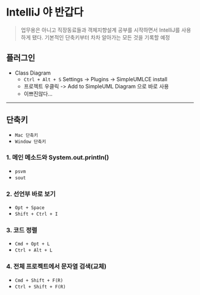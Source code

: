# IntelliJ 야 반갑다
> 업무용은 아니고 직장동료들과 객체지향설계 공부를 시작하면서
> IntelliJ를 사용하게 됐다. 기본적인 단축키부터 차차 알아가는 모든 것을 기록할 예정

## 플러그인
- Class Diagram
  - `Ctrl + Alt + S` Settings -> Plugins -> SimpleUMLCE install
  - 프로젝트 우클릭 -> Add to SimpleUML Diagram 으로 바로 사용
  - 이쁘진않다...

---

## 단축키
- `Mac 단축키`
- `Window 단축키`

### 1. 메인 메소드와 System.out.println()
- `psvm`
- `sout`

### 2. 선언부 바로 보기
- `Opt + Space`
- `Shift + Ctrl + I`

### 3. 코드 정렬
- `Cmd + Opt + L`
- `Ctrl + Alt + L`

### 4. 전체 프로젝트에서 문자열 검색(교체)
- `Cmd + Shift + F(R)`
- `Ctrl + Shift + F(R)`